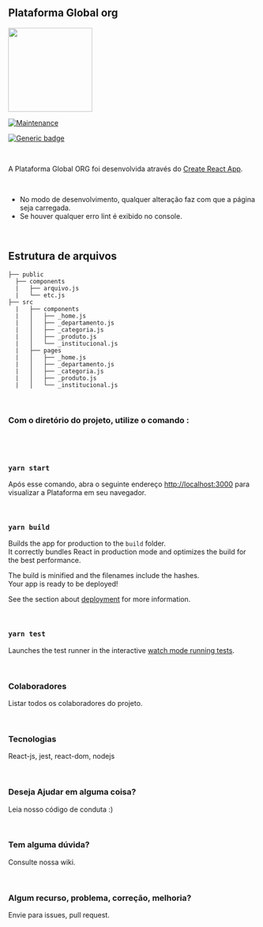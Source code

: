 ## Plataforma Global org

<img src="https://raw.githubusercontent.com/p9103/global-ORG/master/src/components/Logo/global-logo.png" width="170"/>

[![Maintenance](https://img.shields.io/badge/Maintained%3F-yes-green.svg)](https://GitHub.com/Naereen/StrapDown.js/graphs/commit-activity)

[![Generic badge](https://img.shields.io/badge/Version-1.0-<COLOR>.svg)](https://shields.io/)

<br>

A Plataforma Global ORG foi desenvolvida através do [Create React App](https://github.com/facebook/create-react-app).

<br>

- No modo de desenvolvimento, qualquer alteração faz com que a página seja carregada.
- Se houver qualquer erro lint é exibido no console.

<br>

## Estrutura de arquivos

```
├── public
  ├── components
  |   ├── arquivo.js
  |   └── etc.js
├── src
  |   ├── components
  |   │   ├── _home.js
  |   │   ├── _departamento.js
  |   │   ├── _categoria.js
  |   │   ├── _produto.js
  |   │   └── _institucional.js
  |   ├── pages
  |   │   ├── _home.js
  |   │   ├── _departamento.js
  |   │   ├── _categoria.js
  |   │   ├── _produto.js
  |   │   └── _institucional.js
```

<br>

### Com o diretório do projeto, utilize o comando :  
#

<br>

### `yarn start`
Após esse comando, abra o seguinte endereço [http://localhost:3000](http://localhost:3000) para visualizar a Plataforma em seu navegador. 

<br>

### `yarn build`

Builds the app for production to the `build` folder.\
It correctly bundles React in production mode and optimizes the build for the best performance.

The build is minified and the filenames include the hashes.\
Your app is ready to be deployed!

See the section about [deployment](https://facebook.github.io/create-react-app/docs/deployment) for more information.

<br>

### `yarn test`
Launches the test runner in the interactive [watch mode running tests](https://facebook.github.io/create-react-app/docs/running-tests).

<br>

### Colaboradores
Listar todos os colaboradores do projeto. 

<br>

### Tecnologias
React-js, jest, react-dom, nodejs

<br>

### Deseja Ajudar em alguma coisa?
Leia nosso código de conduta :)

<br>

### Tem alguma dúvida?
Consulte nossa wiki.

<br>

### Algum recurso, problema, correção, melhoria?
Envie para issues, pull request.

<br>
